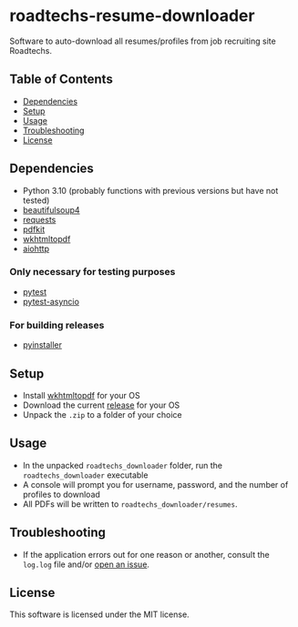# roadtechs-resume-downloader

Software to auto-download all resumes/profiles from job recruiting site Roadtechs.

## Table of Contents

- [Dependencies](#dependencies)
- [Setup](#setup)
- [Usage](#usage)
- [Troubleshooting](#troubleshooting)
- [License](#license)

## Dependencies

- Python 3.10 (probably functions with previous versions but have not tested)
- [beautifulsoup4](https://beautiful-soup-4.readthedocs.io/en/latest/)
- [requests](https://requests.readthedocs.io/en/latest/)
- [pdfkit](https://pypi.org/project/pdfkit/)
- [wkhtmltopdf](https://wkhtmltopdf.org/downloads.html)
- [aiohttp](https://docs.aiohttp.org/en/stable/)

### Only necessary for testing purposes

- [pytest](https://docs.pytest.org/)
- [pytest-asyncio](https://pypi.org/project/pytest-asyncio/)

### For building releases

- [pyinstaller](https://pyinstaller.org/en/stable/)

## Setup

- Install [wkhtmltopdf](https://wkhtmltopdf.org/downloads.html) for your OS
- Download the current [release](https://github.com/zacharyeller13/roadtechs-resume-downloader/releases) for your OS
- Unpack the `.zip` to a folder of your choice

## Usage

- In the unpacked `roadtechs_downloader` folder, run the `roadtechs_downloader` executable
- A console will prompt you for username, password, and the number of profiles to download
- All PDFs will be written to `roadtechs_downloader/resumes`.

## Troubleshooting

- If the application errors out for one reason or another, consult the `log.log` file and/or [open an issue](https://github.com/zacharyeller13/roadtechs-resume-downloader/issues/new/choose).

## License

This software is licensed under the MIT license.
